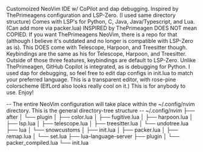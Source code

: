 Customoized NeoVim IDE w/ CoPilot and dap debugging. 
Inspired by ThePrimeagens configuration and LSP-Zero. (I used same directory structure)
Comes with LSP's for Python, C, Java, Java/Typescript, and Lua. (Can add more via packer.lua)
INSPIRED by ThePrimeagen DOES NOT mean COPIED. If you want ThePrimeagens NeoVim, there is a repo for that (although I believe it's outdated and no longer is compatible with LSP-Zero as is). 
This DOES come with Telescope, Harpoon, and Treesitter though. Keybindings are the same as his for Telescope, Harpoon, and Treesitter. Outside of those three features, keybindings are default to LSP-Zero.
Unlike ThePrimeagen, GitHub Copilot is integrated, as is debugging for Python. I used dap for debugging, so feel free to edit dap configs in init.lua to match your preferred language. 
This is a transparent editor, with rose-pine colorscheme (ElfLord also looks really cool on it.)
This is for anybody to use. Enjoy!

-- The entire NeoVim configuration will take place within the ~/.config/nvim directory. This is the general directory-tree structure -- 
~/.config/nvim
├── after
│   └── plugin
│       ├── color.lua
│       ├── fugitive.lua
│       ├── harpoon.lua
│       ├── lsp.lua
│       ├── telescope.lua
│       ├── treesitter.lua
│       └── undotree.lua
├── lua
│   └── snowcustoms
│       ├── init.lua
│       ├── packer.lua
│       ├── remap.lua
│       └── set.lua
├── lua-language-server
├── plugin
│   └── packer_compiled.lua
└── init.lua
